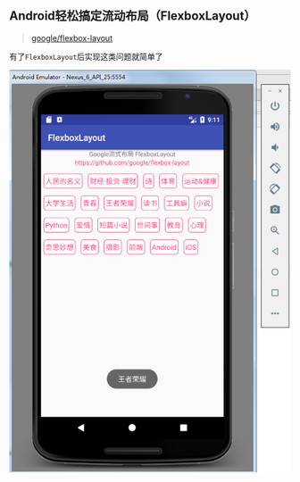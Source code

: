 ## Android轻松搞定流动布局（FlexboxLayout）
> [google/flexbox-layout](https://github.com/google/flexbox-layout) 

有了`FlexboxLayout`后实现这类问题就简单了


![](gif/1.png)